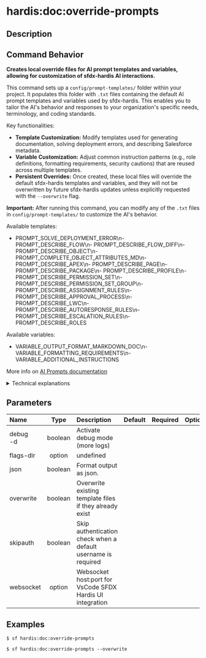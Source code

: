 <!-- This file has been generated with command 'sf hardis:doc:plugin:generate'. Please do not update it manually or it may be overwritten -->
# hardis:doc:override-prompts

## Description


## Command Behavior

**Creates local override files for AI prompt templates and variables, allowing for customization of sfdx-hardis AI interactions.**

This command sets up a `config/prompt-templates/` folder within your project. It populates this folder with `.txt` files containing the default AI prompt templates and variables used by sfdx-hardis. This enables you to tailor the AI's behavior and responses to your organization's specific needs, terminology, and coding standards.

Key functionalities:

- **Template Customization:** Modify templates used for generating documentation, solving deployment errors, and describing Salesforce metadata.
- **Variable Customization:** Adjust common instruction patterns (e.g., role definitions, formatting requirements, security cautions) that are reused across multiple templates.
- **Persistent Overrides:** Once created, these local files will override the default sfdx-hardis templates and variables, and they will not be overwritten by future sfdx-hardis updates unless explicitly requested with the `--overwrite` flag.

**Important:** After running this command, you can modify any of the `.txt` files in `config/prompt-templates/` to customize the AI's behavior.

Available templates:
- PROMPT_SOLVE_DEPLOYMENT_ERROR\n- PROMPT_DESCRIBE_FLOW\n- PROMPT_DESCRIBE_FLOW_DIFF\n- PROMPT_DESCRIBE_OBJECT\n- PROMPT_COMPLETE_OBJECT_ATTRIBUTES_MD\n- PROMPT_DESCRIBE_APEX\n- PROMPT_DESCRIBE_PAGE\n- PROMPT_DESCRIBE_PACKAGE\n- PROMPT_DESCRIBE_PROFILE\n- PROMPT_DESCRIBE_PERMISSION_SET\n- PROMPT_DESCRIBE_PERMISSION_SET_GROUP\n- PROMPT_DESCRIBE_ASSIGNMENT_RULES\n- PROMPT_DESCRIBE_APPROVAL_PROCESS\n- PROMPT_DESCRIBE_LWC\n- PROMPT_DESCRIBE_AUTORESPONSE_RULES\n- PROMPT_DESCRIBE_ESCALATION_RULES\n- PROMPT_DESCRIBE_ROLES

Available variables:
- VARIABLE_OUTPUT_FORMAT_MARKDOWN_DOC\n- VARIABLE_FORMATTING_REQUIREMENTS\n- VARIABLE_ADDITIONAL_INSTRUCTIONS

More info on [AI Prompts documentation](https://sfdx-hardis.cloudity.com/salesforce-ai-prompts/)

<details>
<summary>Technical explanations</summary>

The command's technical implementation involves:

- **Directory Creation:** Ensures the `config/prompt-templates/` directory exists using `fs.ensureDirSync()`.
- **File Copying:** Iterates through predefined `PROMPT_TEMPLATES` and `PROMPT_VARIABLES` objects. For each template/variable, it extracts the English text content and writes it to a corresponding `.txt` file in the `config/prompt-templates/` directory.
- **Overwrite Logic:** Checks if a file already exists. If the `--overwrite` flag is provided, it overwrites the existing file; otherwise, it skips the file and logs a message.
- **User Feedback:** Provides detailed logs about created, overwritten, and skipped files, along with instructions on how to use the customized prompts and variables.
- **Dynamic Content:** The description itself dynamically lists available templates and variables by iterating over `PROMPT_TEMPLATES` and `PROMPT_VARIABLES` objects.
</details>


## Parameters

| Name         |  Type   | Description                                                   | Default | Required | Options |
|:-------------|:-------:|:--------------------------------------------------------------|:-------:|:--------:|:-------:|
| debug<br/>-d | boolean | Activate debug mode (more logs)                               |         |          |         |
| flags-dir    | option  | undefined                                                     |         |          |         |
| json         | boolean | Format output as json.                                        |         |          |         |
| overwrite    | boolean | Overwrite existing template files if they already exist       |         |          |         |
| skipauth     | boolean | Skip authentication check when a default username is required |         |          |         |
| websocket    | option  | Websocket host:port for VsCode SFDX Hardis UI integration     |         |          |         |

## Examples

```shell
$ sf hardis:doc:override-prompts
```

```shell
$ sf hardis:doc:override-prompts --overwrite
```


